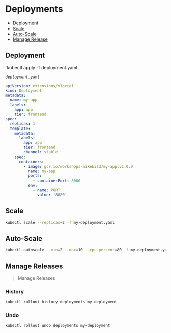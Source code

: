 # Deployments

- [Deployment](#deployment)
- [Scale](#scale)
- [Auto-Scale](#auto-scale)
- [Manage Release](#manage-releases)

## Deployment

`kubectl apply -f deployment.yaml

_`deployment.yaml`_

```yaml
apiVersion: extensions/v1beta1
kind: Deployment
metadata:
  name: my-app
  labels:
    app: app
    tier: frontend
spec:
  replicas: 1
  template:
    metadata:
      labels:
        app: app
        tier: frontend
        channel: stable
    spec:
      containers:
        - image: gcr.io/workshops-mikebild/my-app:v1.0.0
          name: my-app
          ports:
            - containerPort: 8080
          env:
            - name: PORT
              value: '8080'
```

## Scale

```bash
kubectl scale --replicas=2 -f my-deployment.yaml
```

## Auto-Scale

```bash
kubectl autoscale --min=2 --max=10 --cpu-percent=80 -f my-deployment.yaml
```

## Manage Releases

> Manage Releases

### History

```bash
kubectl rollout history deployments my-deployment
```

### Undo

```bash
kubectl rollout undo deployments my-deployment
```
